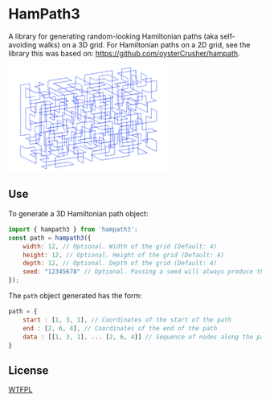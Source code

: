HamPath3
=======

A library for generating random-looking Hamiltonian paths (aka self-avoiding walks) on a 3D grid. For Hamiltonian paths on a 2D grid, see the library this was based on: https://github.com/oysterCrusher/hampath.

<img src="example.png" alt="3D Hamiltonian path" width="320" />

Use
---

To generate a 3D Hamiltonian path object:

```javascript
import { hampath3 } from 'hampath3';
const path = hampath3({ 
    width: 12, // Optional. Width of the grid (Default: 4)
    height: 12, // Optional. Height of the grid (Default: 4)
    depth: 12, // Optional. Depth of the grid (Default: 4)
    seed: "12345678" // Optional. Passing a seed will always produce the same pseudorandom result.
}); 
```

The `path` object generated has the form:
 
```javascript
path = {
    start : [1, 3, 1], // Coordinates of the start of the path
    end : [2, 6, 4], // Coordinates of the end of the path
    data : [[1, 3, 1], ... [2, 6, 4]] // Sequence of nodes along the path
}
```

License
-------

[WTFPL](http://www.wtfpl.net/)

